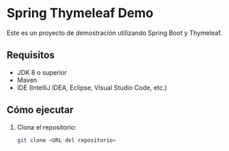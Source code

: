 # Spring Thymeleaf Demo

Este es un proyecto de demostración utilizando Spring Boot y Thymeleaf.

## Requisitos

- JDK 8 o superior
- Maven
- IDE (IntelliJ IDEA, Eclipse, Visual Studio Code, etc.)

## Cómo ejecutar

1. Clona el repositorio:
   ```sh
   git clone <URL del repositorio>
